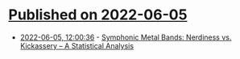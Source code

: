 # [Published on 2022-06-05](index.md)

* [2022-06-05, 12:00:36](https://news.ycombinator.com/item?id=31630193) - [Symphonic Metal Bands: Nerdiness vs. Kickassery – A Statistical Analysis](https://medium.com/@WolframHempel_82303/symphonic-metal-bands-nerdiness-vs-kickassery-a-statistical-analysis-7c6ec4064286)
